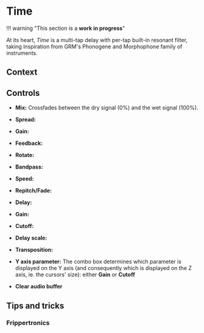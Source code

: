 # Time

!!! warning "This section is a **work in progress**"

At its heart, _Time_ is a multi-tap delay with per-tap built-in resonant filter, taking inspiration
from GRM's Phonogene and Morphophone family of instruments.

## Context

## Controls

- **Mix:** Crossfades between the dry signal (0%) and the wet signal (100%).
- **Spread:**
- **Gain:**
- **Feedback:**
- **Rotate:**
- **Bandpass:**
- **Speed:**
- **Repitch/Fade:**

- **Delay:**
- **Gain:**
- **Cutoff:**

- **Delay scale:**
- **Transposition:**
- **Y axis parameter:** The combo box determines which parameter is displayed on the Y axis (and
  consequently which is displayed on the Z axis, ie. the cursors' size): either **Gain** or **Cutoff**

- **Clear audio buffer**

## Tips and tricks

### Frippertronics
### 
